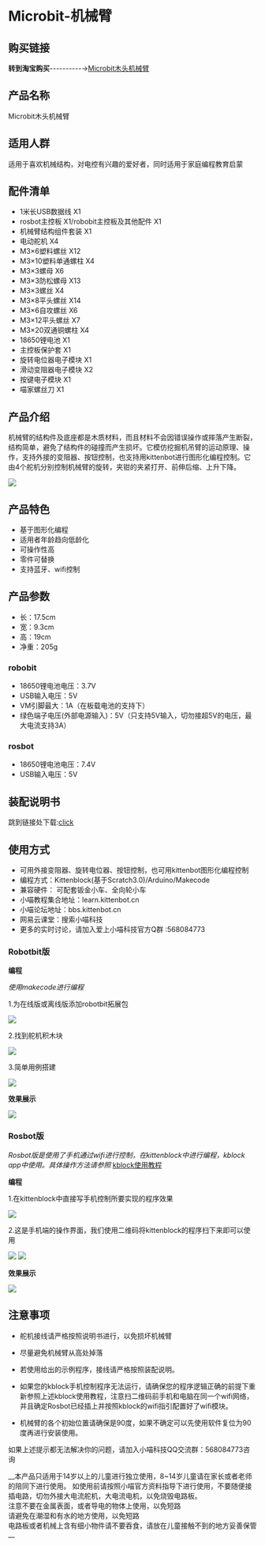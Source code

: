# Microbit-机械臂

## 购买链接

__转到淘宝购买__----------→[Microbit木头机械臂](https://item.taobao.com/item.htm?spm=a1z10.3-c-s.w4002-21482550023.71.59055d5fQ08H3Q&id=582997681447)



## 产品名称

Microbit木头机械臂

## 适用人群

适用于喜欢机械结构，对电控有兴趣的爱好者，同时适用于家庭编程教育启蒙

## 配件清单   
   
- 1米长USB数据线 X1   
- rosbot主控板 X1/robobit主控板及其他配件 X1   
- 机械臂结构组件套装 X1   
- 电动舵机 X4   
- M3×6塑料螺丝 X12   
- M3×10塑料单通螺柱 X4   
- M3×3螺母 X6   
- M3×3防松螺母 X13   
- M3×3螺丝 X4   
- M3×8平头螺丝 X14   
- M3×6自攻螺丝 X6   
- M3×12平头螺丝 X7   
- M3×20双通铜螺柱 X4    
- 18650锂电池 X1   
- 主控板保护套 X1   
- 旋转电位器电子模块 X1   
- 滑动变阻器电子模块 X2   
- 按键电子模块 X1   
- 喵家螺丝刀 X1  

## 产品介绍   

机械臂的结构件及底座都是木质材料，而且材料不会因错误操作或摔落产生断裂，结构简单，避免了结构件的碰撞而产生损坏。它模仿挖掘机吊臂的运动原理、操作，支持外接的变阻器、按钮控制，也支持用kittenbot进行图形化编程控制。它由4个舵机分别控制机械臂的旋转，夹钳的夹紧打开、前伸后缩、上升下降。   

![](http://learn.kittenbot.cn/zh_CN/latest/_images/robotbit.gif)   
## 产品特色  

- 基于图形化编程
-  适用者年龄趋向低龄化   
- 可操作性高   
- 零件可替换   
- 支持蓝牙、wifi控制   
   
   
## 产品参数 

- 长：17.5cm   
- 宽：9.3cm   
- 高：19cm   
- 净重：205g   
   
   
### robobit   

- 18650锂电池电压：3.7V   
- USB输入电压：5V   
- VM引脚最大：1A（在板载电池的支持下）   
- 绿色端子电压(外部电源输入)：5V（只支持5V输入，切勿接超5V的电压，最大电流支持3A）   

### rosbot

- 18650锂电池电压：7.4V   
- USB输入电压：5V   

## 装配说明书

跳到链接处下载:[click](https://bbs.kittenbot.cn/forum.php?mod=viewthread&tid=361 "含组装过程和程序示例")

## 使用方式    

- 可用外接变阻器、旋转电位器、按钮控制，也可用kittenbot图形化编程控制 
- 编程方式：Kittenblock(基于Scratch3.0)/Arduino/Makecode 
- 兼容硬件： 可配套钣金小车、全向轮小车   
- 小喵教程集合地址：learn.kittenbot.cn   
- 小喵论坛地址：bbs.kittenbot.cn 
- 网易云课堂：搜索小喵科技   
- 更多的实时讨论，请加入爱上小喵科技官方Q群 :568084773

### Robotbit版

__编程__

_使用makecode进行编程_

1.为在线版或离线版添加robotbit拓展包

![](./jixiebi/daobao.png)

2.找到舵机积木块

![](./jixiebi/duoji.png)

3.简单用例搭建

![](./jixiebi/rbiancheng.png)

__效果展示__

![](./jixiebi/robotbit.gif)

### Rosbot版
_Rosbot版是使用了手机通过wifi进行控制，在kittenblock中进行编程，kblock app中使用。具体操作方法请参照_
[kblock使用教程](https://bbs.kittenbot.cn/forum.php?mod=viewthread&tid=242&highlight=app "论坛")

__编程__

1.在kittenblock中直接写手机控制所要实现的程序效果

![](./jixiebi/rosbiancheng.png)

2.这是手机端的操作界面，我们使用二维码将kittenblock的程序扫下来即可以使用

![](./jixiebi/app_1.png)
![](./jixiebi/app_2.png)

__效果展示__

![](./jixiebi/rosbot.gif)

## 注意事项

- 舵机接线请严格按照说明书进行，以免损坏机械臂   
- 尽量避免机械臂从高处掉落 
- 若使用给出的示例程序，接线请严格按照装配说明。

- 如果您的kblock手机控制程序无法运行，请确保您的程序逻辑正确的前提下重新参照上述kblock使用教程，注意扫二维码前手机和电脑在同一个wifi网络，并且确定Rosbot已经插上并按照kblock的wifi指引配置好了wifi模块。

- 机械臂的各个初始位置请确保是90度，如果不确定可以先使用软件复位为90度再进行安装使用。

如果上述提示都无法解决你的问题，请加入小喵科技QQ交流群：568084773咨询


  
__本产品只适用于14岁以上的儿童进行独立使用，8~14岁儿童请在家长或者老师的陪同下进行使用。 
如使用前请按照小喵官方资料指导下进行使用，不要随便接插电路，切勿外接大电流舵机，大电流电机，以免烧毁电路板。   
注意不要在金属表面，或者导电的物体上使用，以免短路   
请避免在潮湿和有水的地方使用，以免短路   
电路板或者机械上含有细小物件请不要吞食，请放在儿童接触不到的地方妥善保管   __
